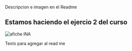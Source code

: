 Descripcion e imagen en el Readme
## Estamos haciendo el ejercio 2 del curso 
![afiche INA](Imagenes/AFICHECERTIFICACION2.jpg)

Texto para agregar al read me

